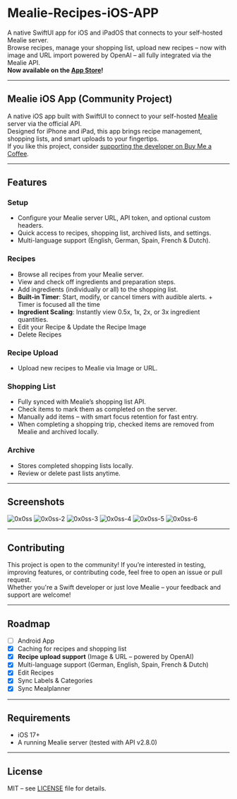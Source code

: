 # Mealie-Recipes-iOS-APP

A native SwiftUI app for iOS and iPadOS that connects to your self-hosted Mealie server.  
Browse recipes, manage your shopping list, upload new recipes – now with image and URL import powered by OpenAI – all fully integrated via the Mealie API.  
**Now available on the [App Store](https://apps.apple.com/us/app/mealie-recipes/id6745433997)!**

---

## Mealie iOS App (Community Project)

A native iOS app built with SwiftUI to connect to your self-hosted [Mealie](https://github.com/mealie-recipes/mealie) server via the official API.  
Designed for iPhone and iPad, this app brings recipe management, shopping lists, and smart uploads to your fingertips.  
If you like this project, consider [supporting the developer on Buy Me a Coffee](https://buymeacoffee.com/walfrosch92).

---

## Features

### Setup
- Configure your Mealie server URL, API token, and optional custom headers.
- Quick access to recipes, shopping list, archived lists, and settings.
- Multi-language support (English, German, Spain, French & Dutch).

### Recipes
- Browse all recipes from your Mealie server.
- View and check off ingredients and preparation steps.
- Add ingredients (individually or all) to the shopping list.
- **Built-in Timer**: Start, modify, or cancel timers with audible alerts. + Timer is focused all the time 
- **Ingredient Scaling**: Instantly view 0.5x, 1x, 2x, or 3x ingredient quantities.
- Edit your Recipe & Update the Recipe Image
- Delete Recipes

### Recipe Upload
- Upload new recipes to Mealie via Image or URL.

### Shopping List
- Fully synced with Mealie’s shopping list API.
- Check items to mark them as completed on the server.
- Manually add items – with smart focus retention for fast entry.
- When completing a shopping trip, checked items are removed from Mealie and archived locally.

### Archive
- Stores completed shopping lists locally.
- Review or delete past lists anytime.

---

## Screenshots

![0x0ss](https://github.com/user-attachments/assets/fe5a428a-31e6-4576-91de-38c4ff53ba08)
![0x0ss-2](https://github.com/user-attachments/assets/c312dfb4-4e0c-4fc1-b4c9-e78f5d20793b)
![0x0ss-3](https://github.com/user-attachments/assets/7337c6dd-f2b0-42d2-9283-36ad18c74132)
![0x0ss-4](https://github.com/user-attachments/assets/9a7f0ec0-5ecf-40fe-b43e-52b7a64d7778)
![0x0ss-5](https://github.com/user-attachments/assets/50be5596-ed02-412d-a2de-720944b111c8)
![0x0ss-6](https://github.com/user-attachments/assets/4fb04a63-9568-4241-b4ad-0718b4392987)


---

## Contributing

This project is open to the community! If you’re interested in testing, improving features, or contributing code, feel free to open an issue or pull request.  
Whether you're a Swift developer or just love Mealie – your feedback and support are welcome!

---

## Roadmap

- [ ] Android App
- [x] Caching for recipes and shopping list  
- [x] **Recipe upload support** (Image & URL – powered by OpenAI)  
- [x] Multi-language support (German, English, Spain, French & Dutch)
- [x] Edit Recipes
- [x] Sync Labels & Categories
- [x] Sync Mealplanner

---

## Requirements

- iOS 17+  
- A running Mealie server (tested with API v2.8.0)

---

## License

MIT – see [LICENSE](LICENSE) file for details.
